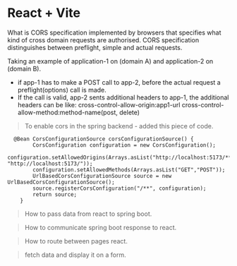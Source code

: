 # React + Vite

What is CORS
specification implemented by browsers that specifies what kind of cross domain requests are authorised.
CORS specification distinguishes between preflight, simple and actual requests.

Taking an example of application-1 on (domain A) and application-2 on (domain B). 
- if app-1 has to make a POST call to app-2, before the actual request a preflight(options) call is made.
- If the call is valid, app-2 sents additional headers to app-1, the additional headers can be like:
    cross-control-allow-origin:app1-url
    cross-control-allow-method:method-name(post, delete)


> To enable cors in the spring backend - added this piece of code.
```
  @Bean CorsConfigurationSource corsConfigurationSource() {
        CorsConfiguration configuration = new CorsConfiguration();
        configuration.setAllowedOrigins(Arrays.asList("http://localhost:5173/**", "http://localhost:5173/"));
        configuration.setAllowedMethods(Arrays.asList("GET","POST"));
        UrlBasedCorsConfigurationSource source = new UrlBasedCorsConfigurationSource();
        source.registerCorsConfiguration("/**", configuration);
        return source;
    }

```

>  How to pass data from react to spring boot. 

> How to communicate spring boot response to react. 

> How to route between pages react.

> fetch data and display it on a form.

